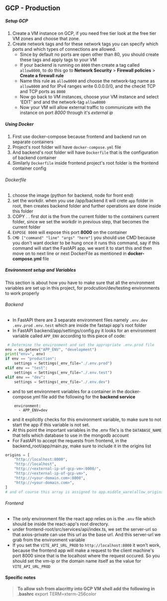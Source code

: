 ## GCP - Production
##### Setup GCP
1. Create a VM instance on GCP, if you need free tier look at the free tier VM zones and choose that zone.  
2. Create network tags and for these network tags you can specify which ports and which types of connections are allowed.  
    - Since by default no ports are open other than 80, you should create these tags and apply tags to your VM  
    - If your backend is running on `8000` then create a tag called `allow8000`, to do this go to **Network Security** > **Firewall policies** > **Create a firewall rule**  
    - Name this rule as `allow8000` and choose the network-tag name as `allow8000` and for IPv4 ranges write 0.0.0.0/0, and the checkt TCP and TCP ports as `8000`  
    - Now go back to VM instances, choose your VM instance and select 'EDIT' and and the network-tag `allow8000`  
    - Now your VM will allow external traffic to communicate with the instance on port *8000* through it's *external ip*

##### Using Docker
1. First use docker-compose because frontend and backend run on separate containers  
2. Project's root folder will have `docker-compose.yml` file  
3. And backend's root folder will have `Dockerfile` that is the configuration of backend container  
4. Similarly `Dockerfile` inside frontend project's root folder is the frontend container config  

###### Dockerfile
1. choose the image (python for backend, node for front end)  
2. set the workdir. when you use /app/backend it will crete `app` folder in root, then creates backend folder and further operations are done inside this folder  
3. COPY . .  first dot is the from the current folder to the containers current folder, since we set the workdir in previous step, that becomes the current folder  
4. `EXPOSE 8000` will expose this port **8000** on the container 
5. `CMD ["command" "line" "args" "here"]` you should use CMD because you don't want docker to be hung once it runs this command, say if this command will start the FastAPI app, we want it to start this and then move on to next line or next DockerFile as mentioned in **docker-compose.yml** file

##### Environment setup and Variables
This section is about how you have to make sure that all the environment variables are set up in this project, for prodcution/dev/testing environments to work properly
###### Backend
- In FastAPI there are 3 separate environment files namely `.env.dev` `.env.prod` `.env.test` which are inside the fastapi app's root folder
- In FastAPI backend/app/settings/config.py it looks for an environment variable called `APP_ENV` according to this piece of code:  
```python
 # Determine the environment and set the appropriate .env.prod file
env = os.getenv("APP_ENV", "development")
print("env=", env)
if env == "production":
    settings = Settings(_env_file="./.env.prod")
elif env == "test":
    settings = Settings(_env_file="./.env.test")
elif env == "dev":
    settings = Settings(_env_file="./.env.dev")
```
- and to set environment variables for a container in the docker-compose.yml file add the following for the **backend service**
```
    environment:
      - APP_ENV=dev
```
- and it explicitly checks for this environment variable, to make sure to not start the app if this variable is not set.
- At this point the important variables in the .env file's is the `DATABASE_NAME` that tells which database to use in the mongodb account
- For FastAPI to accept the requests from frontend, in the backend_root/app/main.py, make sure to include it in the origins list
```python
origins = [
    "http://localhost:8000",
    "http://localhost",
    "http://<external-ip-of-gcp-vm>:8000/",
    "http://<external-ip-of-gcp-vm>",
    "http://<your-domain.com>:8000",
    "http://<your-domain.com>",
]
# and of course this array is assigned to app.middle_ware(allow_origins=origins, ...other config here)
```

###### Frontend
- The only environment file the react app relies on is the `.env` file which should be inside the react-app's root directory.
- under frontend-root/src/services/api/index.ts, we set the server-url so that axios-private can use this url as the base url. And this server-url we grab from the environment variable
- If you set the `VITE_API_URL_PROD` to `http://localhost:8000` it won't work, because the frontend app will make a request to the client machine's port 8000 since that is the localhost where the request occured. So you should set the vm-ip or the domain name itself as the value for `VITE_API_URL_PROD`


#### Specific notes  
> **To allow ssh from alacritty into GCP VM shell add the following in .bashrc**
export TERM=xterm-256color


